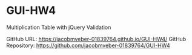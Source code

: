 # GUI-HW4
Multiplication Table with jQuery Validation

GitHub URL: https://jacobmveber-01839764.github.io/GUI-HW4/
GitHub Repository: https://github.com/jacobmveber-01839764/GUI-HW4